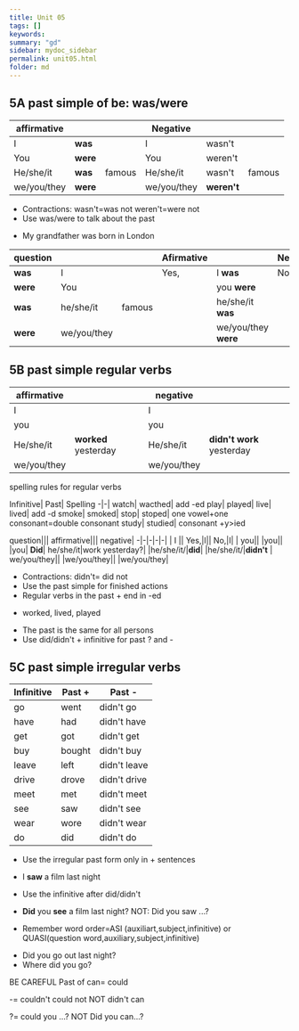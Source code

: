 ```yaml
---
title: Unit 05
tags: []
keywords:
summary: "gd"
sidebar: mydoc_sidebar
permalink: unit05.html
folder: md
---
```



## 5A past simple of be: was/were

affirmative||| Negative|||
-|-|-|-|-|-
I |**was** || I |wasn't|
You |**were**|| You |weren't|
He/she/it |**was**|famous |He/she/it|wasn't|famous
we/you/they |**were**||we/you/they|**weren't**|

* Contractions: wasn't=was not weren't=were not
* Use was/were to talk about the past
- My grandfather was born in London

question||| Afirmative|| Negative||
-|-|-|-|-|-|-|
**was**| I ||Yes,| I **was**	|No,| I **wasn't**
**were**| You |||you **were**	||you **weren't**
**was**| he/she/it |famous ||he/she/it **was**	||he/she/it **wasn't**
**were**| we/you/they |||we/you/they **were**	||we/you/they **weren't**

## 5B past simple regular verbs

affirmative||		negative||
-|-|-|-|
I|| 				I|
you||				you|
He/she/it| **worked** yesterday|	He/she/it| **didn't work** yesterday
we/you/they||		we/you/they|

spelling rules for regular verbs

Infinitive| Past| Spelling
-|-|
watch|	wacthed|	add -ed
play|	played|
live|	lived|		add -d
smoke|	smoked|
stop|	stoped|		one vowel+one consonant=double consonant
study|	studied|  	consonant +y>ied

question||| affirmative||| negative|
-|-|-|-|-|
| I ||		Yes,|I||			No,|I|
| you||		|you||				|you|
**Did**| he/she/it|work yesterday?| |he/she/it/|**did**| |he/she/it/|**didn't** 
| we/you/they||	|we/you/they||	|we/you/they|

* Contractions: didn't= did not
* Use the past simple for finished actions
* Regular verbs in the past + end in -ed
- worked, lived, played
* The past is the same for all persons
* Use did/didn't + infinitive for past ? and -

## 5C past simple irregular verbs

Infinitive| Past +| Past -
-|-|-|
go|		went|		didn't go
have|	had|		didn't have
get| 	got|		didn't get 
buy|	bought|		didn't buy
leave|	left|		didn't leave
drive|	drove|		didn't drive
meet|	met|		didn't meet
see|	saw|		didn't see
wear|	wore|		didn't wear
do|		did|		didn't do

* Use the irregular past form only in + sentences
- I **saw** a film last night
* Use the infinitive after did/didn't
- **Did** you **see** a film last night? NOT: Did you saw ...?
* Remember word order=ASI (auxiliart,subject,infinitive) or QUASI(question word,auxiliary,subject,infinitive)
- Did you go out last night?
- Where did you go?

BE CAREFUL
Past of can= could

-= couldn't could not NOT didn't can

?= could you ...? NOT Did you can...?

